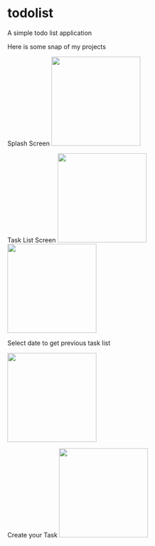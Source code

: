 # todolist

A simple todo list application

Here is some snap of my projects

Splash Screen
<img src="https://user-images.githubusercontent.com/25559056/209838755-64bb0a58-f3a9-478b-aece-6825fb45c155.jpg" width="200">


Task List Screen
<img src="https://user-images.githubusercontent.com/25559056/209838878-78937035-fc12-43e2-99e7-d765baeef313.jpg" width="200">
<img src="https://user-images.githubusercontent.com/25559056/209838888-f61f9442-9bb2-43a1-8e11-f7069ba4dcfb.jpg" width="200">

Select date to get previous task list

<img src="https://user-images.githubusercontent.com/25559056/209838905-a336aa1c-7961-41de-9f21-ef52d92d027c.jpg" width="200">


Create your Task
<img src="https://user-images.githubusercontent.com/25559056/209839010-ee74fff8-d817-4cd9-9c6d-8aafcc2a5243.jpg" width="200">
